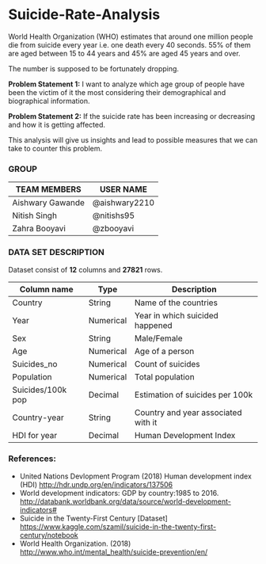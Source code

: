 # Suicide-Rate-Analysis

World Health Organization (WHO) estimates that around one million people die from suicide every year i.e. one death every 40 seconds. 55% of them are aged between 15 to 44 years and 45% are aged 45 years and over. 

 The number is supposed to be fortunately dropping. 

 **Problem Statement 1:** I want to analyze which age group of people have been the victim of it the most considering their demographical and biographical information.

 **Problem Statement 2:** If the suicide rate has been increasing or decreasing and how it is getting affected. 

 This analysis will give us insights and lead to possible measures that we can take to counter this problem.  

 ### **GROUP**

| **TEAM MEMBERS**  	|**USER NAME**   	|   	
|---	                |---	             |
|Aishwary Gawande    | @aishwary2210  	|   	
|Nitish Singh       	| @nitishs95     	|   	
|Zahra Booyavi       | @zbooyavi       |    


### **DATA SET DESCRIPTION**

Dataset consist of **12** columns and **27821** rows. 



|**Column name**   |**Type**   	|**Description**                     |
|---           	   |---	        |---                   	             |
|Country           |String     	|Name of the countries   	           |
|Year             	|Numerical   |Year in which suicided happened     |
|Sex               |String      |Male/Female                  	      |
|Age	              |Numerical   |Age of a person                     |
|Suicides_no      	|Numerical   |Count of suicides   	               |
|Population   	    |Numerical   |Total population                  	 |
|Suicides/100k pop |Decimal    	|Estimation of suicides per 100k    	|
|Country-year      |String     	|Country and year associated with it |
|HDI for year     	|Decimal    	|Human Development Index   	         |

### **References:** ###

- United Nations Devlopment Program (2018) Human development index (HDI) http://hdr.undp.org/en/indicators/137506
- World development indicators: GDP by country:1985 to 2016.                      http://databank.worldbank.org/data/source/world-development-indicators#
- Suicide in the Twenty-First Century [Dataset]                                              https://www.kaggle.com/szamil/suicide-in-the-twenty-first-century/notebook
- World Health Organization. (2018)                                                       http://www.who.int/mental_health/suicide-prevention/en/
